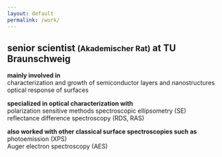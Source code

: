```yaml
---
layout: default
permalink: /work/
---
```


## senior scientist <small>(Akademischer Rat)</small> at TU Braunschweig

**mainly involved in**  
characterization and growth of semiconductor layers and nanostructures  
optical response of surfaces

**specialized in optical characterization with**  
polarization sensitive methods spectroscopic ellipsometry (SE)  
reflectance difference spectroscopy (RDS, RAS)

**also worked with other classical surface spectroscopies such as**  
photoemission (XPS)  
Auger electron spectroscopy (AES)

